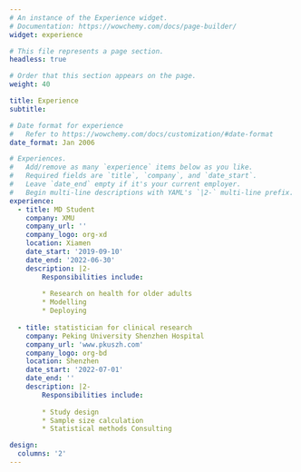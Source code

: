 ```yaml
---
# An instance of the Experience widget.
# Documentation: https://wowchemy.com/docs/page-builder/
widget: experience

# This file represents a page section.
headless: true

# Order that this section appears on the page.
weight: 40

title: Experience
subtitle:

# Date format for experience
#   Refer to https://wowchemy.com/docs/customization/#date-format
date_format: Jan 2006

# Experiences.
#   Add/remove as many `experience` items below as you like.
#   Required fields are `title`, `company`, and `date_start`.
#   Leave `date_end` empty if it's your current employer.
#   Begin multi-line descriptions with YAML's `|2-` multi-line prefix.
experience:
  - title: MD Student
    company: XMU
    company_url: ''
    company_logo: org-xd
    location: Xiamen
    date_start: '2019-09-10'
    date_end: '2022-06-30'
    description: |2-
        Responsibilities include:
        
        * Research on health for older adults
        * Modelling 
        * Deploying
        
  - title: statistician for clinical research
    company: Peking University Shenzhen Hospital
    company_url: 'www.pkuszh.com'
    company_logo: org-bd
    location: Shenzhen
    date_start: '2022-07-01'
    date_end: ''
    description: |2-
        Responsibilities include:
        
        * Study design
        * Sample size calculation 
        * Statistical methods Consulting

design:
  columns: '2'
---
```

